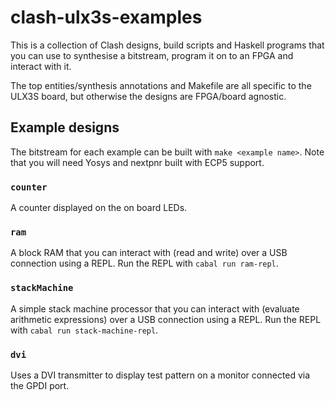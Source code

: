 # clash-ulx3s-examples

This is a collection of Clash designs, build scripts and Haskell programs that
you can use to synthesise a bitstream, program it on to an FPGA and interact
with it.

The top entities/synthesis annotations and Makefile are all specific to the
ULX3S board, but otherwise the designs are FPGA/board agnostic.

## Example designs

The bitstream for each example can be built with `make <example name>`. Note
that you will need Yosys and nextpnr built with ECP5 support.

### `counter`

A counter displayed on the on board LEDs.

### `ram`

A block RAM that you can interact with (read and write) over a USB connection
using a REPL. Run the REPL with `cabal run ram-repl`.

### `stackMachine`

A simple stack machine processor that you can interact with (evaluate arithmetic
expressions) over a USB connection using a REPL. Run the REPL with `cabal run
stack-machine-repl`.

### `dvi`

Uses a DVI transmitter to display test pattern on a monitor connected via the
GPDI port.
